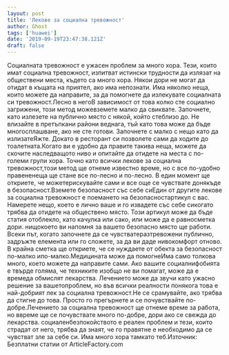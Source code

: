```yaml
---
layout: post
title: 'Лекове за социална тревожност'
author: Ghost
tags: ['huawei']
date: '2019-09-19T23:47:38.121Z'
draft: false
---
```


Социалната тревожност е ужасен проблем за много хора. Тези, които имат социална тревожност, изпитват истински трудности да излязат на обществени места, където са много хора. Някои дори не могат да отидат в къщата на приятел, ако има непознати. Има няколко неща, които можете да направите, за да помогнете да излекувате социалната си тревожност.Лесно в негоВ зависимост от това колко сте социално загрижени, този метод можевземете малко да свиквате. Започнете, като излезете на публично място с някой, който стеблизо до. Не влизайте в претъпкани райони веднага, тъй като това може да бъде многосплашване, ако не сте готови. Започнете с малко с нещо като да излизатеЯжте. Докато в ресторант си позволете сами да ходите до тоалетната.Когато ви е удобно да правите такива неща, можете да скочите наследващото ниво и опитайте да отидете на места с по-големи групи хора. Точно като всички лекове за социална тревожност,този метод ще отнеме известно време, но с все по-удобно правененеща ще стане все по-лесно и по-лесно. В един момент ще откриете, че можетерискувайте сами и все още се чувствате донякъде в безопасност.Вземете безопасност със себе сиЕдин от другите лекове за социална тревожност е поемането на безопасностартикул с вас. Намерете нещо, което е лично ваше и го извадете със себе сикогато трябва да отидете на обществено място. Този артикул може да бъде статия отоблекло, като качулка или сако, или може да е равносметка дори. нищокоето ви напомня за вашето безопасно място ще работи. Всеки път, когато започнете да се чувстватеразтревожени публично, задръжте елемента или го сложете, за да ви даде нивокомфорт отново. В крайна сметка ще откриете, че се нуждаете от обекта за безопасност по-малко ипо-малко.Медицината може да помогнеИма само толкова много, което можете да направите сами. Ако вашите социалнифобията е твърде голяма, че техниките изобщо не ви помагат, може да е времеда обмислят лекарства. Лечението може да звучи като ужасно решение за вашетопроблем, но във всички реалности понякога това е най-добрият лек за социална тревожност.Не се срамувайте, ако трябва да стигне до това. Просто го прегърнете и се почувствайте по-добре.Лечението за социална тревожност ще отнеме време за работа, но ввреме ще се почувствате много по-добре, дори ако се свежда до лекарства. социаленбезпокойството е реален проблем и тези, които страдат от него, трябва да знаят, че го правятне е необходимо да се чувстват зле за себе си. Има много хора тамкато теб.Източник: Безплатни статии от ArticleFactory.com
